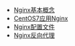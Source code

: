 - [Nginx基本概念](/nginx/Nginx基本概念)
- [CentOS7应用Nginx](/nginx/CentOS7应用Nginx)
- [Nginx配置文件](/nginx/Nginx配置文件)
- [Nginx反向代理](/nginx/Nginx反向代理)